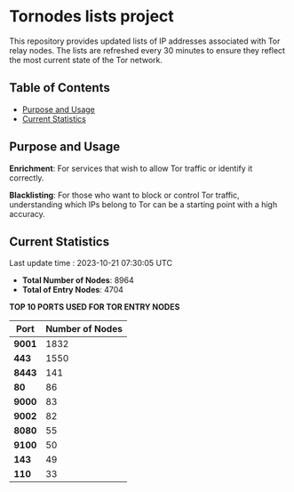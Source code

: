 # Tornodes lists project

This repository provides updated lists of IP addresses associated with Tor relay nodes. The lists are refreshed every 30 minutes to ensure they reflect the most current state of the Tor network.

## Table of Contents

- [Purpose and Usage](#purpose-and-usage)
- [Current Statistics](#current-statistics)


## Purpose and Usage

**Enrichment**: For services that wish to allow Tor traffic or identify it correctly.

**Blacklisting**: For those who want to block or control Tor traffic, understanding which IPs belong to Tor can be a starting point with a high accuracy.

## Current Statistics

Last update time : 2023-10-21 07:30:05 UTC

- **Total Number of Nodes**: 8964
- **Total of Entry Nodes**: 4704

**TOP 10 PORTS USED FOR TOR ENTRY NODES**

| **Port** | **Number of Nodes** |
|------|-----------------|
| **9001**   | 1832  |
| **443**   | 1550  |
| **8443**   | 141  |
| **80**   | 86  |
| **9000**   | 83  |
| **9002**   | 82  |
| **8080**   | 55  |
| **9100**   | 50  |
| **143**   | 49  |
| **110**   | 33  |

